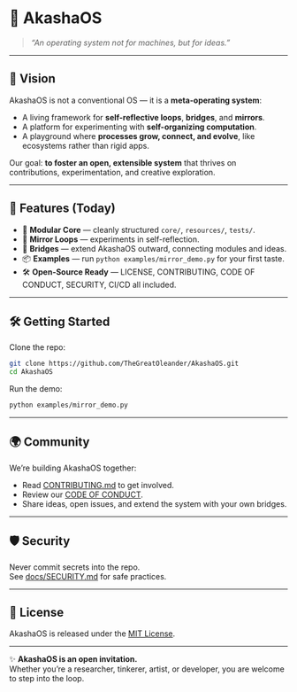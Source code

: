 # 🌌 AkashaOS  

> *“An operating system not for machines, but for ideas.”*  

---

## 🔮 Vision  
AkashaOS is not a conventional OS — it is a **meta-operating system**:  
- A living framework for **self-reflective loops**, **bridges**, and **mirrors**.  
- A platform for experimenting with **self-organizing computation**.  
- A playground where **processes grow, connect, and evolve**, like ecosystems rather than rigid apps.  

Our goal: **to foster an open, extensible system** that thrives on contributions, experimentation, and creative exploration.  

---

## 🚀 Features (Today)  
- 🧩 **Modular Core** — cleanly structured `core/`, `resources/`, `tests/`.  
- 🔄 **Mirror Loops** — experiments in self-reflection.  
- 🌉 **Bridges** — extend AkashaOS outward, connecting modules and ideas.  
- 📦 **Examples** — run `python examples/mirror_demo.py` for your first taste.  
- 🛠️ **Open-Source Ready** — LICENSE, CONTRIBUTING, CODE OF CONDUCT, SECURITY, CI/CD all included.  

---

## 🛠️ Getting Started
Clone the repo:
```bash
git clone https://github.com/TheGreatOleander/AkashaOS.git
cd AkashaOS
```

Run the demo:
```bash
python examples/mirror_demo.py
```

---

## 🌍 Community
We’re building AkashaOS together:  
- Read [CONTRIBUTING.md](CONTRIBUTING.md) to get involved.  
- Review our [CODE OF CONDUCT](CODE_OF_CONDUCT.md).  
- Share ideas, open issues, and extend the system with your own bridges.  

---

## 🛡️ Security
Never commit secrets into the repo.  
See [docs/SECURITY.md](docs/SECURITY.md) for safe practices.  

---

## 📜 License
AkashaOS is released under the [MIT License](LICENSE).  

---

✨ **AkashaOS is an open invitation.**  
Whether you’re a researcher, tinkerer, artist, or developer, you are welcome to step into the loop.  
